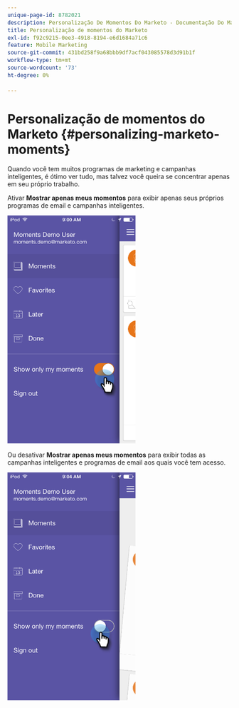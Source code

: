 ```yaml
---
unique-page-id: 8782021
description: Personalização De Momentos Do Marketo - Documentação Do Marketo - Documentação Do Produto
title: Personalização de momentos do Marketo
exl-id: f92c9215-0ee3-4918-8194-e6d1684a71c6
feature: Mobile Marketing
source-git-commit: 431bd258f9a68bbb9df7acf043085578d3d91b1f
workflow-type: tm+mt
source-wordcount: '73'
ht-degree: 0%

---
```


# Personalização de momentos do Marketo {#personalizing-marketo-moments}

Quando você tem muitos programas de marketing e campanhas inteligentes, é ótimo ver tudo, mas talvez você queira se concentrar apenas em seu próprio trabalho.

Ativar **Mostrar apenas meus momentos** para exibir apenas seus próprios programas de email e campanhas inteligentes.

![](assets/image2015-7-16-15-3a53-3a24.png)

Ou desativar **Mostrar apenas meus momentos** para exibir todas as campanhas inteligentes e programas de email aos quais você tem acesso.

![](assets/image2015-7-16-15-3a55-3a29.png)
